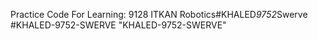 Practice Code For Learning: 9128 ITKAN Robotics# K H A L E D _ 9 7 5 2 _ S w e r v e  
 # K H A L E D - 9 7 5 2 - S W E R V E  
 "KHALED-9752-SWERVE" 
